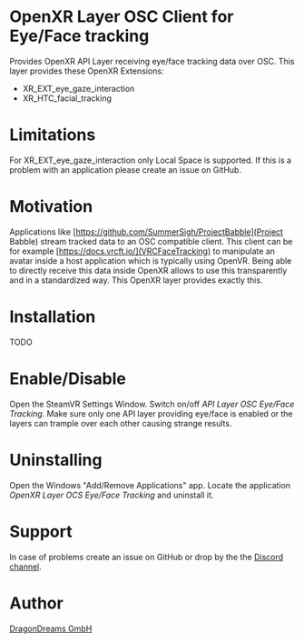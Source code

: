 # OpenXR Layer OSC Client for Eye/Face tracking

Provides OpenXR API Layer receiving eye/face tracking data over OSC.
This layer provides these OpenXR Extensions:

- XR_EXT_eye_gaze_interaction
- XR_HTC_facial_tracking

# Limitations

For XR_EXT_eye_gaze_interaction only Local Space is supported.
If this is a problem with an application please create an issue on GitHub.

# Motivation

Applications like [https://github.com/SummerSigh/ProjectBabble](Project Babble)
stream tracked data to an OSC compatible client. This client can be for
example [https://docs.vrcft.io/](VRCFaceTracking) to manipulate an avatar
inside a host application which is typically using OpenVR. Being able to
directly receive this data inside OpenXR allows to use this transparently
and in a standardized way. This OpenXR layer provides exactly this.

# Installation

TODO

# Enable/Disable

Open the SteamVR Settings Window. Switch on/off _API Layer OSC Eye/Face Tracking_.
Make sure only one API layer providing eye/face is enabled or the layers
can trample over each other causing strange results.

# Uninstalling

Open the Windows "Add/Remove Applications" app. Locate the application
_OpenXR Layer OCS Eye/Face Tracking_ and uninstall it.

# Support

In case of problems create an issue on GitHub or drop by the the
[Discord channel](https://discord.gg/Jeg62ns).

# Author

[DragonDreams GmbH](https://dragondreams.ch/)
